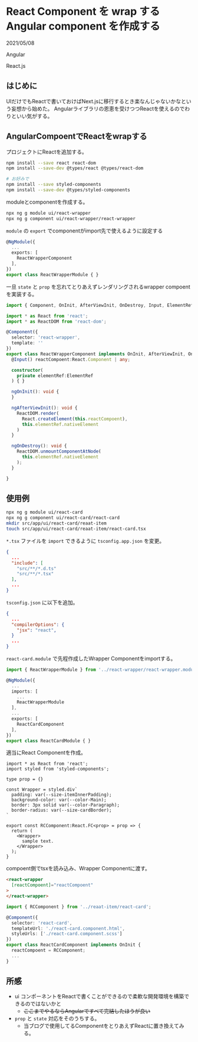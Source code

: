 # React Component を wrap する Angular component を作成する

<div class="info">
  <p class="info__date">
    2021/05/08
  </p>
  <div class="info__tags">
    <p class="info__tags__one">Angular</p>
    <p class="info__tags__one">React.js</p>
  </div>
</div>


## はじめに
UIだけでもReactで書いておけばNext.jsに移行するとき楽なんじゃないかなという妄想から始めた。
Angularライブラリの恩恵を受けつつReactを使えるのでわりといい気がする。

## AngularCompoentでReactをwrapする

プロジェクトにReactを追加する。
```bash
npm install --save react react-dom
npm install --save-dev @types/react @types/react-dom

# お好みで
npm install --save styled-components
npm install --save-dev @types/styled-components
```

moduleとcomponentを作成する。
```bash
npx ng g module ui/react-wrapper
npx ng g component ui/react-wrapper/react-wrapper
```

`module` の `export` でcomponentがimport先で使えるように設定する
```typescript
@NgModule({
  ...
  exports: [
    ReactWrapperComponent
  ],
})
export class ReactWrapperModule { }
```

一旦 `state` と `prop` を忘れてとりあえずレンダリングされるwrapper compoentを実装する。
```typescript
import { Component, OnInit, AfterViewInit, OnDestroy, Input, ElementRef } from '@angular/core';

import * as React from 'react';
import * as ReactDOM from 'react-dom';

@Component({
  selector: 'react-wrapper',
  template: ''
})
export class ReactWrapperComponent implements OnInit, AfterViewInit, OnDestroy {
  @Input() reactCompoent:React.Component | any;

  constructor(
    private elementRef:ElementRef
  ) { }

  ngOnInit(): void {
  }

  ngAfterViewInit(): void {
    ReactDOM.render(
      React.createElement(this.reactCompoent),
      this.elementRef.nativeElement
    )
  }

  ngOnDestroy(): void {
    ReactDOM.unmountComponentAtNode(
      this.elementRef.nativeElement
    );
  }

}
```

## 使用例
```bash
npx ng g module ui/react-card
npx ng g component ui/react-card/react-card
mkdir src/app/ui/react-card/reaat-item
touch src/app/ui/react-card/reaat-item/react-card.tsx
```

`*.tsx` ファイルを `import` できるように `tsconfig.app.json` を変更。

```json
{
  ...
  "include": [
    "src/**/*.d.ts"
    "src/**/*.tsx"
  ],
  ...
}
```

`tsconfig.json` に以下を追加。

```json
{
  ...
  "compilerOptions": {
    "jsx": "react",
  }
  ...
}
```

`react-card.module` で先程作成したWrapper Componentをimportする。

```typescript
import { ReactWrapperModule } from '../react-wrapper/react-wrapper.module'

@NgModule({
  ...
  imports: [
    ...
    ReactWrapperModule
  ],
  ...
  exports: [
    ReactCardComponent
  ],
})
export class ReactCardModule { }
```

適当にReact Componentを作成。

```tsx
import * as React from 'react';
import styled from 'styled-components';

type prop = {}

const Wrapper = styled.div`
  padding: var(--size-itemInnerPadding);
  background-color: var(--color-Main);
  border: 3px solid var(--color-Paragraph);
  border-radius: var(--size-cardBorder);
`

export const RCComponent:React.FC<prop> = prop => {
  return (
    <Wrapper>
      sample text.
    </Wrapper>
  );
}
```

compoent側でtsxを読み込み、Wrapper Componentに渡す。
```html
<react-wrapper
  [reactCompoent]="reactCompoent"
>
</react-wrapper>
```

```typescript
import { RCComponent } from '../reaat-item/react-card';

@Component({
  selector: 'react-card',
  templateUrl: './react-card.component.html',
  styleUrls: ['./react-card.component.scss']
})
export class ReactCardComponent implements OnInit {
  reactCompoent = RCComponent;
  ...
}
```

## 所感
- ui コンポーネントをReactで書くことができるので柔軟な開発環境を構築できるのではないかと
  - ~~ここまでやるならAngularですべて完結したほうが良い~~
- `prop` と `state` 対応をそのうちする。
  - 当ブログで使用してるComponentをとりあえずReactに置き換えてみる。
